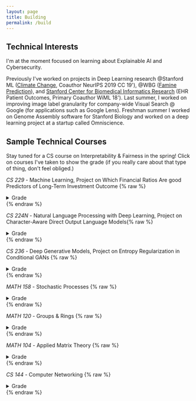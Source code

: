 ```yaml
---
layout: page
title: Building
permalink: /build
---
```


## Technical Interests 
I'm at the moment focused on learning about Explainable AI and Cybersecurity.

Previously I've worked on projects in Deep Learning research @Stanford ML ([Climate Change](https://stanfordmlgroup.github.io/), Coauthor NeurIPS 2019 CC 19'), @WBG ([Famine Prediction](https://www.worldbank.org/en/programs/famine-early-action-mechanism)), and [Stanford Center for Biomedical Informatics Research](https://bmir.stanford.edu/) (EHR Patient Outcomes, Primary Coauthor WiML 18'). Last summer, I worked on improving image label granularity for company-wide Visual Search @ Google (for applications such as Google Lens). Freshman summer I worked on Genome Assembly software for Stanford Biology and worked on a deep learning project at a startup called Omniscience. 

## Sample Technical Courses 
Stay tuned for a CS course on Interpretability & Fairness in the spring! Click on courses I've taken to show the grade (if you really care about that type of thing, don't feel obliged.)

*CS 229* - Machine Learning, Project on Which Financial Ratios Are good Predictors of Long-Term Investment Outcome {% raw %}
<details>
    <summary>Grade</summary>
    A
</details>
{% endraw %}
 
*CS 224N* - Natural Language Processing with Deep Learning, Project on Character-Aware Direct Output Language Models{% raw %}
<details>
    <summary>Grade</summary>
    A
</details>
{% endraw %}

*CS 236* - Deep Generative Models, Project on Entropy Regularization in Conditional GANs {% raw %}
<details>
    <summary>Grade</summary>
    A
</details>
{% endraw %}

*MATH 158* - Stochastic Processes {% raw %}
<details>
    <summary>Grade</summary>
    A
</details>
{% endraw %}

*MATH 120* - Groups & Rings {% raw %}
<details>
    <summary>Grade</summary>
    A
</details>
{% endraw %}

*MATH 104* - Applied Matrix Theory {% raw %}
<details>
    <summary>Grade</summary>
    A+
</details>
{% endraw %}

*CS 144* - Computer Networking {% raw %}
<details>
    <summary>Grade</summary>
    A
</details>
{% endraw %}